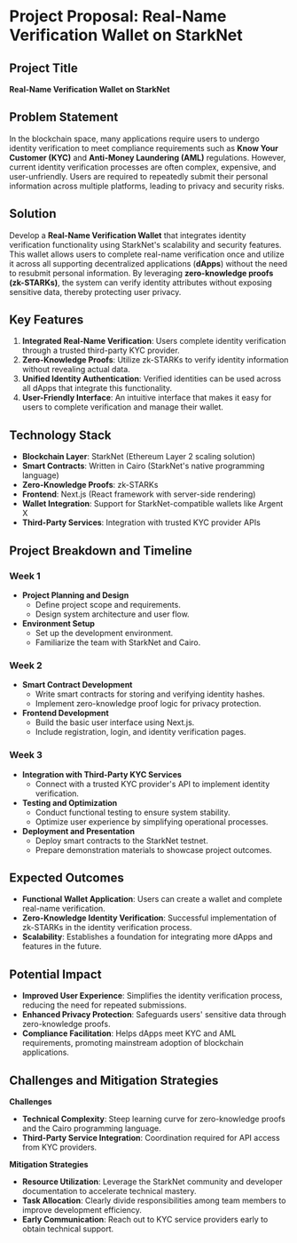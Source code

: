 # Project Proposal: Real-Name Verification Wallet on StarkNet

## Project Title

**Real-Name Verification Wallet on StarkNet**

## Problem Statement

In the blockchain space, many applications require users to undergo identity verification to meet compliance requirements such as **Know Your Customer (KYC)** and **Anti-Money Laundering (AML)** regulations. However, current identity verification processes are often complex, expensive, and user-unfriendly. Users are required to repeatedly submit their personal information across multiple platforms, leading to privacy and security risks.

## Solution

Develop a **Real-Name Verification Wallet** that integrates identity verification functionality using StarkNet's scalability and security features. This wallet allows users to complete real-name verification once and utilize it across all supporting decentralized applications (**dApps**) without the need to resubmit personal information. By leveraging **zero-knowledge proofs (zk-STARKs)**, the system can verify identity attributes without exposing sensitive data, thereby protecting user privacy.

## Key Features

1. **Integrated Real-Name Verification**: Users complete identity verification through a trusted third-party KYC provider.
2. **Zero-Knowledge Proofs**: Utilize zk-STARKs to verify identity information without revealing actual data.
3. **Unified Identity Authentication**: Verified identities can be used across all dApps that integrate this functionality.
4. **User-Friendly Interface**: An intuitive interface that makes it easy for users to complete verification and manage their wallet.

## Technology Stack

- **Blockchain Layer**: StarkNet (Ethereum Layer 2 scaling solution)
- **Smart Contracts**: Written in Cairo (StarkNet's native programming language)
- **Zero-Knowledge Proofs**: zk-STARKs
- **Frontend**: Next.js (React framework with server-side rendering)
- **Wallet Integration**: Support for StarkNet-compatible wallets like Argent X
- **Third-Party Services**: Integration with trusted KYC provider APIs

## Project Breakdown and Timeline

### Week 1

- **Project Planning and Design**
    - Define project scope and requirements.
    - Design system architecture and user flow.
- **Environment Setup**
    - Set up the development environment.
    - Familiarize the team with StarkNet and Cairo.

### Week 2

- **Smart Contract Development**
    - Write smart contracts for storing and verifying identity hashes.
    - Implement zero-knowledge proof logic for privacy protection.
- **Frontend Development**
    - Build the basic user interface using Next.js.
    - Include registration, login, and identity verification pages.

### Week 3

- **Integration with Third-Party KYC Services**
    - Connect with a trusted KYC provider's API to implement identity verification.
- **Testing and Optimization**
    - Conduct functional testing to ensure system stability.
    - Optimize user experience by simplifying operational processes.
- **Deployment and Presentation**
    - Deploy smart contracts to the StarkNet testnet.
    - Prepare demonstration materials to showcase project outcomes.

## Expected Outcomes

- **Functional Wallet Application**: Users can create a wallet and complete real-name verification.
- **Zero-Knowledge Identity Verification**: Successful implementation of zk-STARKs in the identity verification process.
- **Scalability**: Establishes a foundation for integrating more dApps and features in the future.

## Potential Impact

- **Improved User Experience**: Simplifies the identity verification process, reducing the need for repeated submissions.
- **Enhanced Privacy Protection**: Safeguards users' sensitive data through zero-knowledge proofs.
- **Compliance Facilitation**: Helps dApps meet KYC and AML requirements, promoting mainstream adoption of blockchain applications.

## Challenges and Mitigation Strategies

**Challenges**

- **Technical Complexity**: Steep learning curve for zero-knowledge proofs and the Cairo programming language.
- **Third-Party Service Integration**: Coordination required for API access from KYC providers.

**Mitigation Strategies**

- **Resource Utilization**: Leverage the StarkNet community and developer documentation to accelerate technical mastery.
- **Task Allocation**: Clearly divide responsibilities among team members to improve development efficiency.
- **Early Communication**: Reach out to KYC service providers early to obtain technical support.